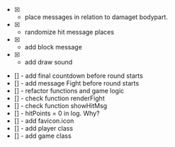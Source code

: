 - [x] - place messages in relation to damaget bodypart.
- [x] - randomize hit message places
- [x] - add block message
- [x] - add draw sound
- [] - add final countdown before round starts
- [] - add message Fight before round starts
- [] - refactor functions and game logic
- [] - check function renderFight
- [] - check function showHitMsg
- [] - hitPoints = 0 in log. Why?
- [] - add favicon.icon
- [] - add player class
- [] - add game class

